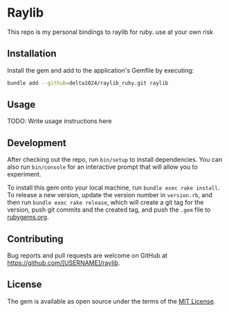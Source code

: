 # Raylib

This repo is my personal bindings to raylib for ruby. use at your own risk

## Installation

Install the gem and add to the application's Gemfile by executing:

```bash
bundle add --github=delta1024/raylib_ruby.git raylib
```

## Usage

TODO: Write usage instructions here

## Development

After checking out the repo, run `bin/setup` to install dependencies. You can also run `bin/console` for an interactive prompt that will allow you to experiment.

To install this gem onto your local machine, run `bundle exec rake install`. To release a new version, update the version number in `version.rb`, and then run `bundle exec rake release`, which will create a git tag for the version, push git commits and the created tag, and push the `.gem` file to [rubygems.org](https://rubygems.org).

## Contributing

Bug reports and pull requests are welcome on GitHub at https://github.com/[USERNAME]/raylib.

## License

The gem is available as open source under the terms of the [MIT License](https://opensource.org/licenses/MIT).
